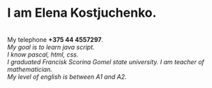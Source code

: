 <h1> I am Elena Kostjuchenko. </h1> <br />
My telephone <strong>+375 44 4557297</strong>.<br />
<em> My goal is to learn java script.</em> <br />
<em>I know pascal, html, css.</em><br />
<em>I graduated Francisk Scorina Gomel state university. I am teacher of mathematician.</em><br />
<em>My level of english is between A1 and A2.</em><br />
